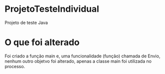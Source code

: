 # ProjetoTesteIndividual
Projeto de teste Java

# O que foi alterado

Foi criado a função main e, uma funcionalidade (função) chamada de Envio, nenhum outro objetvo foi alterado, apenas a classe main foi utilizada no processo.
